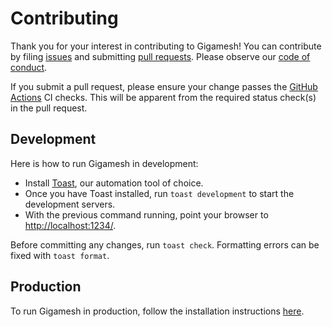 # Contributing

Thank you for your interest in contributing to Gigamesh! You can contribute by filing [issues](https://github.com/stepchowfun/gigamesh/issues) and submitting [pull requests](https://github.com/stepchowfun/gigamesh/pulls). Please observe our [code of conduct](https://github.com/stepchowfun/gigamesh/blob/master/CODE_OF_CONDUCT.md).

If you submit a pull request, please ensure your change passes the [GitHub Actions](https://github.com/stepchowfun/gigamesh/actions) CI checks. This will be apparent from the required status check(s) in the pull request.

## Development

Here is how to run Gigamesh in development:

- Install [Toast](https://github.com/stepchowfun/toast), our automation tool of choice.
- Once you have Toast installed, run `toast development` to start the development servers.
- With the previous command running, point your browser to [http://localhost:1234/](http://localhost:1234/).

Before committing any changes, run `toast check`. Formatting errors can be fixed with `toast format`.

## Production

To run Gigamesh in production, follow the installation instructions [here](https://github.com/stepchowfun/gigamesh/blob/master/INSTALLATION.md).
